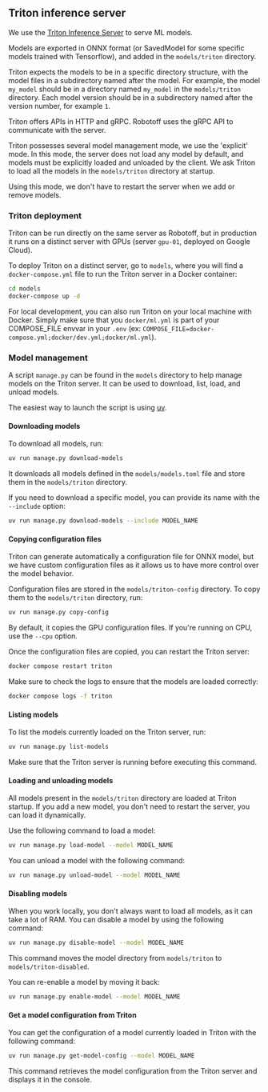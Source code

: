 ## Triton inference server

We use the [Triton Inference Server](https://github.com/triton-inference-server/) to serve ML models.

Models are exported in ONNX format (or SavedModel for some specific models trained with Tensorflow), and added in the `models/triton` directory.

Triton expects the models to be in a specific directory structure, with the model files in a subdirectory named after the model. For example, the model `my_model` should be in a directory named `my_model` in the `models/triton` directory.
Each model version should be in a subdirectory named after the version number, for example `1`.

Triton offers APIs in HTTP and gRPC. Robotoff uses the gRPC API to communicate with the server.

Triton possesses several model management mode, we use the 'explicit' mode. In this mode, the server does not load any model by default, and models must be explicitly loaded and unloaded by the client.
We ask Triton to load all the models in the `models/triton` directory at startup.

Using this mode, we don't have to restart the server when we add or remove models.

### Triton deployment

Triton can be run directly on the same server as Robotoff, but in production it runs on a distinct server with GPUs (server `gpu-01`, deployed on Google Cloud). 

To deploy Triton on a distinct server, go to `models`, where you will find a `docker-compose.yml` file to run the Triton server in a Docker container:

```bash
cd models
docker-compose up -d
```

For local development, you can also run Triton on your local machine with Docker. Simply make sure that you `docker/ml.yml` is part of your COMPOSE_FILE envvar in your `.env` (ex: `COMPOSE_FILE=docker-compose.yml;docker/dev.yml;docker/ml.yml`).


### Model management

A script `manage.py` can be found in the `models` directory to help manage models on the Triton server. It can be used to download, list, load, and unload models.

The easiest way to launch the script is using [uv](https://docs.astral.sh/uv/).

#### Downloading models

To download all models, run:

```bash
uv run manage.py download-models
```

It downloads all models defined in the `models/models.toml` file and store them in the `models/triton` directory.

If you need to download a specific model, you can provide its name with the `--include` option:

```bash
uv run manage.py download-models --include MODEL_NAME
```

#### Copying configuration files

Triton can generate automatically a configuration file for ONNX model, but we have custom configuration files as it allows us to have more control over the model behavior.

Configuration files are stored in the `models/triton-config` directory. To copy them to the `models/triton` directory, run:

```bash
uv run manage.py copy-config
```

By default, it copies the GPU configuration files. If you're running on CPU, use the `--cpu` option.

Once the configuration files are copied, you can restart the Triton server:

```bash
docker compose restart triton
```

Make sure to check the logs to ensure that the models are loaded correctly:

```bash
docker compose logs -f triton
```

#### Listing models

To list the models currently loaded on the Triton server, run:

```bash
uv run manage.py list-models
```

Make sure that the Triton server is running before executing this command.


#### Loading and unloading models

All models present in the `models/triton` directory are loaded at Triton startup. If you add a new model, you don't need to restart the server, you can load it dynamically.

Use the following command to load a model:

```bash
uv run manage.py load-model --model MODEL_NAME
```

You can unload a model with the following command:
```bash
uv run manage.py unload-model --model MODEL_NAME
```

#### Disabling models

When you work locally, you don't always want to load all models, as it can take a lot of RAM. You can disable a model by using the following command:

```bash
uv run manage.py disable-model --model MODEL_NAME
```

This command moves the model directory from `models/triton` to `models/triton-disabled`.

You can re-enable a model by moving it back:

```bash
uv run manage.py enable-model --model MODEL_NAME
```

#### Get a model configuration from Triton

You can get the configuration of a model currently loaded in Triton with the following command:

```bash
uv run manage.py get-model-config --model MODEL_NAME
```

This command retrieves the model configuration from the Triton server and displays it in the console.